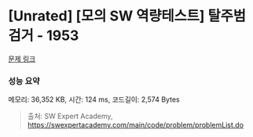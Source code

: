 # [Unrated] [모의 SW 역량테스트] 탈주범 검거 - 1953 

[문제 링크](https://swexpertacademy.com/main/code/problem/problemDetail.do?contestProbId=AV5PpLlKAQ4DFAUq) 

### 성능 요약

메모리: 36,352 KB, 시간: 124 ms, 코드길이: 2,574 Bytes



> 출처: SW Expert Academy, https://swexpertacademy.com/main/code/problem/problemList.do